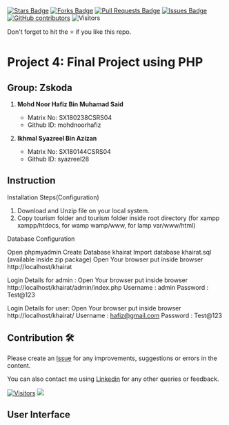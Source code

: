 <a href="https://github.com/drshahizan/software-engineering/stargazers"><img src="https://img.shields.io/github/stars/drshahizan/software-engineering" alt="Stars Badge"/></a>
<a href="https://github.com/drshahizan/software-engineering/network/members"><img src="https://img.shields.io/github/forks/drshahizan/software-engineering" alt="Forks Badge"/></a>
<a href="https://github.com/drshahizan/software-engineering/pulls"><img src="https://img.shields.io/github/issues-pr/drshahizan/software-engineering" alt="Pull Requests Badge"/></a>
<a href="https://github.com/drshahizan/software-engineering/issues"><img src="https://img.shields.io/github/issues/drshahizan/software-engineering" alt="Issues Badge"/></a>
<a href="https://github.com/drshahizan/software-engineering/graphs/contributors"><img alt="GitHub contributors" src="https://img.shields.io/github/contributors/drshahizan/software-engineering?color=2b9348"></a>
![Visitors](https://api.visitorbadge.io/api/visitors?path=https%3A%2F%2Fgithub.com%2Fdrshahizan%2Fsoftware-engineering&labelColor=%23d9e3f0&countColor=%23697689&style=flat)

Don't forget to hit the :star: if you like this repo.

# Project 4: Final Project using PHP

## Group: Zskoda

1. **Mohd Noor Hafiz Bin Muhamad Said**
   - Matrix No: SX180238CSRS04
   - Github ID: mohdnoorhafiz

2. **Ikhmal Syazreel Bin Azizan**
   - Matrix No: SX180144CSRS04
   - Github ID: syazreel28

## Instruction

Installation Steps(Configuration)
1. Download and Unzip file on your local system.
2. Copy tourism folder and tourism folder inside root directory (for xampp xampp/htdocs, for wamp wamp/www, for lamp var/www/html)

Database Configuration

Open phpmyadmin
Create Database khairat
Import database khairat.sql (available inside zip package)
Open Your browser put inside browser http://localhost/khairat

Login Details for admin : 
Open Your browser put inside browser http://localhost/khairat/admin/index.php
Username : admin
Password : Test@123

Login Details for user: 
Open Your browser put inside browser http://localhost/khairat/
Username : hafiz@gmail.com
Password : Test@123
     

## Contribution 🛠️
Please create an [Issue](https://github.com/drshahizan/software-engineering/issues) for any improvements, suggestions or errors in the content.

You can also contact me using [Linkedin](https://www.linkedin.com/in/drshahizan/) for any other queries or feedback.

[![Visitors](https://api.visitorbadge.io/api/visitors?path=https%3A%2F%2Fgithub.com%2Fdrshahizan&labelColor=%23697689&countColor=%23555555&style=plastic)](https://visitorbadge.io/status?path=https%3A%2F%2Fgithub.com%2Fdrshahizan)
![](https://hit.yhype.me/github/profile?user_id=81284918)

## User Interface


